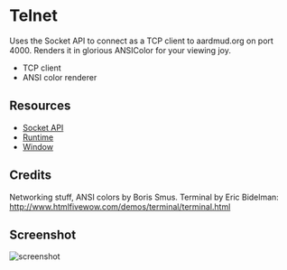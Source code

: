 # Telnet

Uses the Socket API to connect as a TCP client to aardmud.org on port 4000.
Renders it in glorious ANSIColor for your viewing joy.

* TCP client
* ANSI color renderer

## Resources

* [Socket API](http://developer.chrome.com/apps/socket.html)
* [Runtime](http://developer.chrome.com/apps/app_runtime.html)
* [Window](http://developer.chrome.com/apps/app_window.html)

## Credits

Networking stuff, ANSI colors by Boris Smus.
Terminal by Eric Bidelman: http://www.htmlfivewow.com/demos/terminal/terminal.html
     
## Screenshot
![screenshot](https://raw.github.com/GoogleChrome/chrome-app-samples/master/telnet/assets/screenshot_1280_800.png)

